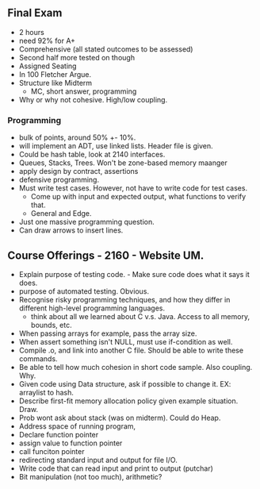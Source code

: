 ## Final Exam
- 2 hours
- need 92% for A+
- Comprehensive (all stated outcomes to be assessed)
- Second half more tested on though
- Assigned Seating
- In 100 Fletcher Argue.
- Structure like Midterm
    - MC, short answer, programming 
- Why or why not cohesive. High/low coupling.

### Programming
- bulk of points, around 50% +- 10%. 
- will implement an ADT, use linked lists. Header file is given.
- Could be hash table, look at 2140 interfaces.
- Queues, Stacks, Trees. Won't be zone-based memory maanger
- apply design by contract, assertions
- defensive programming.
- Must write test cases.  However, not have to write code for test cases.
    - Come up with input and expected output, what functions to verify that.
    - General and Edge.
- Just one massive programming question.
- Can draw arrows to insert lines.

## Course Offerings - 2160 - Website UM.
- Explain purpose of testing code. - Make sure code does what it says it does.
- purpose of automated testing.  Obvious.
- Recognise risky programming techniques, and how they differ in different high-level programming languages. 
    - think about all we learned about C v.s. Java. Access to all memory, bounds, etc.
- When passing arrays for example, pass the array size.
- When assert something isn't NULL, must use if-condition as well.
- Compile .o, and link into another C file. Should be able to write these commands.
- Be able to tell how much cohesion in short code sample. Also coupling. Why.
- Given code using Data structure, ask if possible to change it. EX: arraylist to hash.
- Describe first-fit memory allocation policy given example situation. Draw.
- Prob wont ask about stack (was on midterm).  Could do Heap.
- Address space of running program, 
- Declare function pointer
- assign value to function pointer
- call funciton pointer
- redirecting standard input and output for file I/O.
- Write code that can read input and print to output (putchar)
- Bit manipulation (not too much), arithmetic? 


